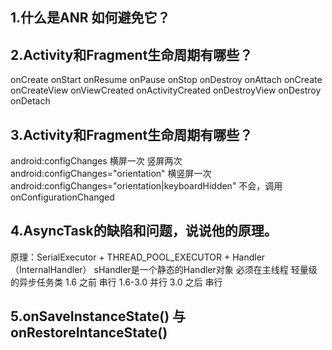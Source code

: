 ## 1.什么是ANR 如何避免它？

## 2.Activity和Fragment生命周期有哪些？
onCreate onStart onResume onPause onStop onDestroy 
onAttach onCreate onCreateView onViewCreated onActivityCreated onDestroyView onDestroy  onDetach

## 3.Activity和Fragment生命周期有哪些？
android:configChanges 横屏一次 竖屏两次
android:configChanges="orientation" 横竖屏一次
android:configChanges="orientation|keyboardHidden" 不会，调用onConfigurationChanged

## 4.AsyncTask的缺陷和问题，说说他的原理。
原理：SerialExecutor + THREAD_POOL_EXECUTOR + Handler（InternalHandler）
sHandler是一个静态的Handler对象 必须在主线程
轻量级的异步任务类
1.6 之前 串行
1.6-3.0  并行
3.0 之后 串行


## 5.onSaveInstanceState() 与 onRestoreIntanceState()

